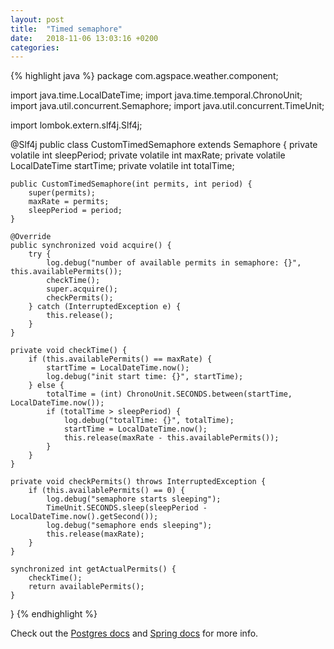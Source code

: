 ```yaml
---
layout: post
title:  "Timed semaphore"
date:   2018-11-06 13:03:16 +0200
categories:
---
```

 

{% highlight java %}
package com.agspace.weather.component;
 
import java.time.LocalDateTime;
import java.time.temporal.ChronoUnit;
import java.util.concurrent.Semaphore;
import java.util.concurrent.TimeUnit;
 
import lombok.extern.slf4j.Slf4j;
 
@Slf4j
public class CustomTimedSemaphore extends Semaphore {
    private volatile int sleepPeriod;
    private volatile int maxRate;
    private volatile LocalDateTime startTime;
    private volatile int totalTime;
 
    public CustomTimedSemaphore(int permits, int period) {
        super(permits);
        maxRate = permits;
        sleepPeriod = period;
    }
 
    @Override
    public synchronized void acquire() {
        try {
            log.debug("number of available permits in semaphore: {}", this.availablePermits());
            checkTime();
            super.acquire();
            checkPermits();
        } catch (InterruptedException e) {
            this.release();
        }
    }
 
    private void checkTime() {
        if (this.availablePermits() == maxRate) {
            startTime = LocalDateTime.now();
            log.debug("init start time: {}", startTime);
        } else {
            totalTime = (int) ChronoUnit.SECONDS.between(startTime, LocalDateTime.now());
            if (totalTime > sleepPeriod) {
                log.debug("totalTime: {}", totalTime);
                startTime = LocalDateTime.now();
                this.release(maxRate - this.availablePermits());
            }
        }
    }
 
    private void checkPermits() throws InterruptedException {
        if (this.availablePermits() == 0) {
            log.debug("semaphore starts sleeping");
            TimeUnit.SECONDS.sleep(sleepPeriod - LocalDateTime.now().getSecond());
            log.debug("semaphore ends sleeping");
            this.release(maxRate);
        }
    }
 
    synchronized int getActualPermits() {
        checkTime();
        return availablePermits();
    }
}
{% endhighlight %}

Check out the [Postgres docs][postgres-docs] and [Spring docs][spring-docs] for more info.

[postgres-docs]: https://www.postgresql.org/docs/9.5/sql-insert.html
[spring-docs]:   https://docs.spring.io/spring/docs/3.0.0.M4/reference/html/ch12s04.html
